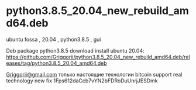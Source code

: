 # python3.8.5_20.04_new_rebuild_amd64.deb
ubuntu fossa , 20.04 , python3.8.5 , gui

Deb package python3.8.5 download install ubuntu 20.04: https://github.com/Griggorii/python3.8.5_20.04_new_rebuild_amd64.deb/releases/tag/python3.8.5_20.04_amd64.deb

Griggorii@gmail.com только настоящие технологии bitcoin support real technology new fix 1Fps612daCcb7vYN2bFDRoDuUnrjJESDmk

